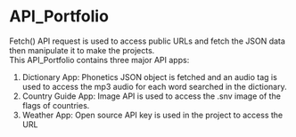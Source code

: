 # API_Portfolio
Fetch() API request is used to access public URLs and fetch the JSON data then manipulate it to make the projects.<br>
This API_Portfolio contains three major API apps:<be>
1. Dictionary App: Phonetics JSON object is fetched and an audio tag is used to access the mp3 audio for each word searched in the dictionary. <br>
2. Country Guide App: Image API is used to access the .snv image of the flags of countries.<br>
3. Weather App: Open source API key is used in the project to access the URL

